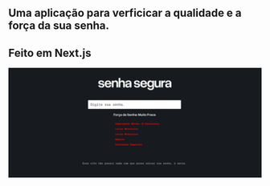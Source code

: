 ## Uma aplicação para verficicar a qualidade e a força da sua senha.
## Feito em Next.js

<img src="/public/readme.png" alt="imagem mostrando">
